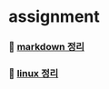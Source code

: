# assignment

### 🌼 [markdown 정리](https://github.com/mindd0n/assignment/blob/main/markdown.md)
### 🌱 [linux 정리]()
